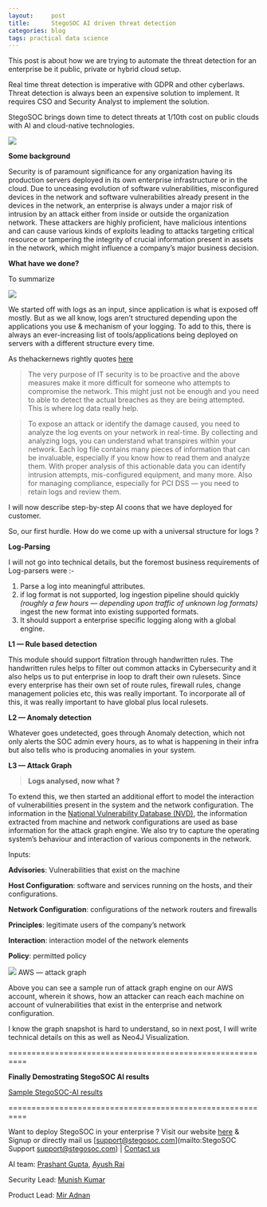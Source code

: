 ```yaml
---
layout:     post
title:      StegoSOC AI driven threat detection
categories: blog
tags: practical data science
---
```



This post is about how we are trying to automate the threat detection for an
enterprise be it public, private or hybrid cloud setup.

Real time threat detection is imperative with GDPR and other cyberlaws. Threat
detection is always been an expensive solution to implement. It requires CSO and
Security Analyst to implement the solution.

<!--break-->

StegoSOC brings down time to detect threats at 1/10th cost on public clouds with
AI and cloud-native technologies.

![](https://cdn-images-1.medium.com/max/1440/1*mkyPvdMJEgMqDW1rN2npSg.png)

**Some background**

Security is of paramount significance for any organization
having its production servers deployed in its own enterprise infrastructure or
in the cloud. Due to unceasing evolution of software vulnerabilities,
misconfigured devices in the network and software vulnerabilities already
present in the devices in the network, an enterprise is always under a major
risk of intrusion by an attack either from inside or outside the organization
network. These attackers are highly proficient, have malicious intentions and
can cause various kinds of exploits leading to attacks targeting critical
resource or tampering the integrity of crucial information present in assets in
the network, which might influence a company’s major business decision.

**What have we done?**

To summarize

![](https://cdn-images-1.medium.com/max/1440/1*1YIqe5LBpE0OWoqFwHNhvA.png)

We started off with logs as an input, since application is what is exposed off
mostly. But as we all know, logs aren’t structured depending upon the
applications you use & mechanism of your logging. To add to this, there is
always an ever-increasing list of tools/applications being deployed on servers
with a different structure every time.

As thehackernews rightly quotes
[here](https://thehackernews.com/2013/10/importance-of-logs-and-log-management.html)

> The very purpose of IT security is to be proactive and the above measures make
> it more difficult for someone who attempts to compromise the network. This might
just not be enough and you need to able to detect the actual breaches as they
are being attempted. This is where log data really help.

> To expose an attack or identify the damage caused, you need to analyze the log
> events on your network in real-time. By collecting and analyzing logs, you can
understand what transpires within your network. Each log file contains many
pieces of information that can be invaluable, especially if you know how to read
them and analyze them. With proper analysis of this actionable data you can
identify intrusion attempts, mis-configured equipment, and many more. Also for
managing compliance, especially for PCI DSS — you need to retain logs and review
them.

I will now describe step-by-step AI coons that we have deployed for customer.

So, our first hurdle. How do we come up with a universal structure for logs ?

**Log-Parsing**

I will not go into technical details, but the foremost business requirements of
Log-parsers were :-

1.  Parse a log into meaningful attributes.
1.  if log format is not supported, log ingestion pipeline should quickly *(roughly
a few hours — depending upon traffic of unknown log formats)* ingest the new
format into existing supported formats.
1.  It should support a enterprise specific logging along with a global engine.

**L1 — Rule based detection**

This module should support filtration through handwritten rules. The handwritten
rules helps to filter out common attacks in Cybersecurity and it also helps us
to put enterprise in loop to draft their own rulesets. Since every enterprise
has their own set of route rules, firewall rules, change management policies
etc, this was really important. To incorporate all of this, it was really
important to have global plus local rulesets.

**L2 — Anomaly detection**

Whatever goes undetected, goes through Anomaly detection, which not only alerts
the SOC admin every hours, as to what is happening in their infra but also tells
who is producing anomalies in your system.

**L3 — Attack Graph**

> **Logs analysed, now what ?**

To extend this, we then started an additional effort to model the interaction of
vulnerabilities present in the system and the network configuration. The
information in the [National Vulnerability Database
(NVD)](https://nvd.nist.gov/), the information extracted from machine and
network configurations are used as base information for the attack graph engine.
We also try to capture the operating system’s behaviour and interaction of
various components in the network.

Inputs:

**Advisories**: Vulnerabilities that exist on the machine

**Host Configuration**: software and services running on the hosts, and their
configurations.

**Network Configuration**: configurations of the network routers and firewalls

**Principles**: legitimate users of the company’s network

**Interaction**: interaction model of the network elements

**Policy**: permitted policy

![](https://cdn-images-1.medium.com/max/1440/1*H3PQtHafpWUL94Mdd07Png.png)
<span class="figcaption_hack">AWS — attack graph</span>

Above you can see a sample run of attack graph engine on our AWS account,
wherein it shows, how an attacker can reach each machine on account of
vulnerabilities that exist in the enterprise and network configuration.

I know the graph snapshot is hard to understand, so in next post, I will write
technical details on this as well as Neo4J Visualization.

==========================================================

**Finally Demostrating StegoSOC AI results**

[Sample StegoSOC-AI results](https://drive.google.com/open?id=1NB9EIzL40y_ZgnJE_MBIXY37fdP6yA4c)

==========================================================

Want to deploy StegoSOC in your enterprise ? Visit our website
[here](https://www.stegosoc.com/) & Signup or directly mail us
[support@stegosoc.com](mailto:StegoSOC Support <support@stegosoc.com>) |
[Contact us](https://www.stegosoc.com/site/contact-us)

AI team: [Prashant Gupta](https://www.linkedin.com/in/prashantgpt91/), [Ayush
Rai](https://medium.com/@rayush7)

Security Lead: [Munish Kumar](https://www.linkedin.com/in/munishkumar-g/)

Product Lead: [Mir Adnan](https://www.linkedin.com/in/miradnan/)

